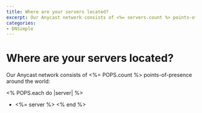 ```yaml
---
title: Where are your servers located?
excerpt: Our Anycast network consists of <%= servers.count %> points-of-presence around the world.
categories:
- DNSimple
---
```


# Where are your servers located?

Our Anycast network consists of <%= POPS.count %> points-of-presence around the world:

<% POPS.each do |server| %>
* <%= server %>
<% end %>
